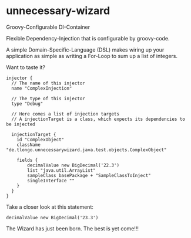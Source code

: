 unnecessary-wizard
==================

Groovy-Configurable DI-Container


Flexible Dependency-Injection that is configurable by groovy-code.

A simple Domain-Specific-Language (DSL) makes wiring up your application as simple as writing
a For-Loop to sum up a list of integers.

Want to taste it?

    injector {
      // The name of this injector
      name "ComplexInjection"

      // The type of this injector
      type "Debug"

      // Here comes a list of injection targets
      // A injectionTarget is a class, which expects its dependencies to be injected

      injectionTarget {
        id "ComplexObject"
        className "de.tlongo.unnecessarywizard.java.test.objects.ComplexObject"

        fields {
            decimalValue new BigDecimal('22.3')
            list "java.util.ArrayList"
            sampleClass basePackage + "SampleClassToInject"
            singleInterface ""
        }
      }
    }

Take a closer look at this statement:

    decimalValue new BigDecimal('23.3')
    
The Wizard has just been born. The best is yet come!!!
